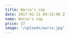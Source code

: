 ```yaml
---
title: Wario's cap
date: 2017-01-11 09:13:00 Z
name: Wario's cap
price: 27
image: "/uploads/wario.jpg"
---
```


